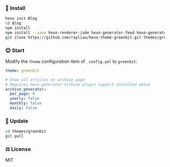 ### 🚗 Install

```bash
hexo init Blog
cd Blog
npm install
npm install --save hexo-renderer-jade hexo-generator-feed hexo-generator-sitemap hexo-browsersync hexo-generator-archive
git clone https://github.com/rayliao/hexo-theme-greenbit.git themes/greenbit
```

### 😊 Start

Modify the `theme` configuration item of `_config.yml` to `greenbit`:

```yaml
theme: greenbit

# Show all articles on archive page
# Requires hexo-generator-archive plugin support installed above
archive_generator:
  per_page: 0
  yearly: false
  monthly: false
  daily: false
```

### 🚀 Update

```bash
cd themes/greenbit
git pull
```

### ⚖️ License

MIT
